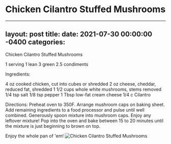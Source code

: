 # Chicken Cilantro Stuffed Mushrooms
---
layout: post
title: 
date:   2021-07-30 00:00:00 -0400
categories: 
---
Chicken Cilantro Stuffed Mushrooms

1 serving
1 lean
3 green
2.5 condiments

Ingredients:

4 oz cooked chicken, cut into cubes or shredded
2 oz cheese, cheddar, reduced fat, shredded 
1 1/2 cups whole white mushrooms, stems removed 
1/4 tsp salt 
1/8 tsp pepper 
1 Tbsp low-fat cream cheese
1/4 c Cilantro 

Directions:
Preheat oven to 350F. Arrange mushroom caps on baking sheet. Add remaining ingredients to a food processor and pulse until well combined. Generously spoon mixture into mushroom caps. Enjoy any leftover mixture! Pop into the oven and bake between 15 to 20 minutes until the mixture is just beginning to brown on top. 

Enjoy the whole pan of 'em!
![Chicken Cilantro Stuffed Mushrooms](/images/Chicken%20Cilantro%20Stuffed%20Mushrooms.png)

